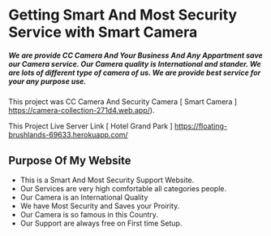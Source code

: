 # Getting Smart And Most Security Service with Smart Camera

##### We are provide CC Camera And Your Business And Any Appartment save our Camera service. Our Camera quality is International and stander. We are lots of different type of camera of us. We are provide best service for your any purpose use. 

This project was CC Camera And Security Camera [ Smart Camera ] https://camera-collection-271d4.web.app/).

This Project Live Server Link [ Hotel Grand Park ] https://floating-brushlands-69633.herokuapp.com/ 

## Purpose Of My Website

* This is a Smart And Most Security Support Website.
* Our Services are very high comfortable all categories people.
* Our Camera is an International Quality 
* We have Most Security and Saves your Proirity.
* Our  Camera is so famous in this Country.
* Our Support are always free on First time Setup.
